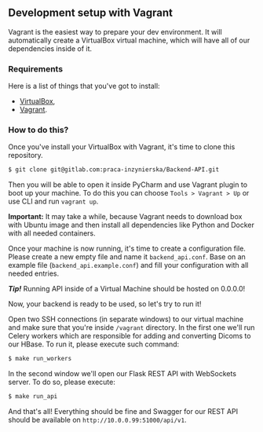 Development setup with Vagrant
------------------------------

Vagrant is the easiest way to prepare your dev environment. It will automatically create a VirtualBox virtual machine,
 which will have all of our dependencies inside of it.

### Requirements 

Here is a list of things that you've got to install:
- [VirtualBox](https://www.virtualbox.org),
- [Vagrant](https://www.vagrantup.com).

### How to do this?

Once you've install your VirtualBox with Vagrant, it's time to clone this repository.

```bash
$ git clone git@gitlab.com:praca-inzynierska/Backend-API.git
```

Then you will be able to open it inside PyCharm and use Vagrant plugin to boot up your machine. To do this
you can choose `Tools > Vagrant > Up` or use CLI and run `vagrant up`.   

**Important:** It may take a while, because Vagrant needs to download box with Ubuntu image and then install
all dependencies like Python and Docker with all needed containers.

Once your machine is now running, it's time to create a configuration file. Please create a new empty file and name it
`backend_api.conf`. Base on an example file (`backend_api.example.conf`) and fill your configuration with all needed
entries.

**_Tip!_** Running API inside of a Virtual Machine should be hosted on 0.0.0.0!

Now, your backend is ready to be used, so let's try to run it!

Open two SSH connections (in separate windows) to our virtual machine and make sure that you're inside `/vagrant`
directory. In the first one we'll run Celery workers which are responsible for adding and converting Dicoms to our
HBase. To run it, please execute such command:

```bash
$ make run_workers
```

In the second window we'll open our Flask REST API with WebSockets server. To do so, please execute:

```bash
$ make run_api
```

And that's all! Everything should be fine and Swagger for our REST API should be available on
`http://10.0.0.99:51000/api/v1`. 

